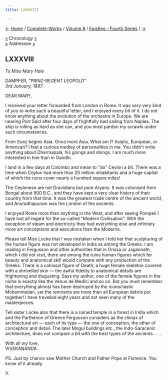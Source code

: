```yaml
---
title: LXXXVIII

---
```

<div>

[←](087_rakhal.htm) [Home](../../../index.htm) /
[Complete-Works](../../complete_works.htm) / [Volume
8](../volume_8_contents.htm) / [Epistles – Fourth
Series](epistles_fourth_series_contents.htm) / [→](089_rakhal.htm)

  

[«](087_rakhal.htm) Chronology
[»](../../volume_9/letters_fifth_series/102_christina.htm)  
[«](../../volume_6/epistles_second_series/116_sisters.htm) Addressee
[»](../../volume_6/epistles_second_series/121_mary.htm)

## LXXXVIII

*To Miss Mary Hale*

DAMPFER, "PRINZ-REGENT LEOPOLD"  
*3rd January, 1897*.

DEAR MARY,

I received your letter forwarded from London in Rome. It was very very
kind of you to write such a beautiful letter, and I enjoyed every bit of
it. I do not know anything about the evolution of the orchestra in
Europe. We are nearing Port Said after four days of frightfully bad
sailing from Naples. The ship is rolling as hard as she can, and you
must pardon my scrawls under such circumstances.

From Suez begins Asia. Once more Asia. What am I? Asiatic, European, or
American? I feel a curious medley of personalities in me. You didn't
write anything about Dharmapala, his goings and doings. I am much more
interested in him than in Gandhi.

I land in a few days at Colombo and mean to "do" Ceylon a bit. There was
a time when Ceylon had more than 20 million inhabitants and a huge
capital of which the ruins cover nearly a hundred square miles!

The Ceylonese are not Dravidians but pure Aryans. It was colonised from
Bengal about 800 B.C., and they have kept a very clear history of their
country from that time. It was the greatest trade centre of the ancient
world, and Anuradhapuram was the London of the ancients.

I enjoyed Rome more than anything in the West, and after seeing Pompeii
I have lost all regard for the so-called "Modern Civilisation". With the
exception of steam and electricity they had everything else and
infinitely more art conceptions and executions than the Moderns.

Please tell Miss Locke that I was mistaken when I told her that
sculpturing of the human figure was not developed in India as among the
Greeks. I am reading in Fergusson and other authorities that in Orissa
or Jagannath, which I did not visit, there are among the ruins human
figures which for beauty and anatomical skill would compare with any
production of the Greeks. There is a colossal figure of Death, a huge
female skeleton covered with a shrivelled skin — the awful fidelity to
anatomical details are frightening and disgusting. Says my author, one
of the female figures in the niche is exactly like the Venus de Medici
and so on. But you must remember that everything almost has been
destroyed by the iconoclastic Mohammedan, yet the remnants are more than
all European debris put together! I have travelled eight years and not
seen many of the masterpieces.

Tell sister Locke also that there is a ruined temple in a forest in
India which and the Parthenon of Greece Fergusson considers as the
climax of architectural art — each of its type — the one of conception,
the other of conception and detail. The later Mogul buildings etc., the
Indo-Saracenic architecture, does not compare a bit with the best types
of the ancients. . . .

With all my love,  
VIVEKANANDA.

PS. Just by chance saw Mother Church and Father Pope at Florence. You
know of it already.

V.

</div>
